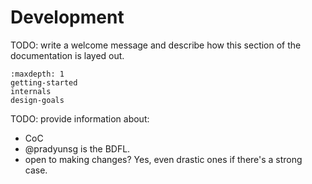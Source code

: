 # Development

TODO: write a welcome message and describe how this section of the
documentation is layed out.

```{toctree}
:maxdepth: 1
getting-started
internals
design-goals
```

TODO: provide information about:

- CoC
- @pradyunsg is the BDFL.
- open to making changes? Yes, even drastic ones if there's a strong case.
